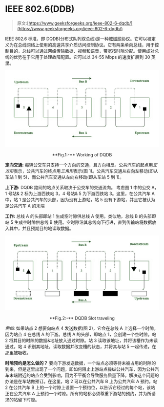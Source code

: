 # IEEE 802.6(DDB)

> 原文:[https://www.geeksforgeeks.org/ieee-802-6-dqdb/](https://www.geeksforgeeks.org/ieee-802-6-dqdb/)

IEEE 802.6 标准，即 DQDB(分布式队列双总线)是一种[城域网](https://www.geeksforgeeks.org/types-of-area-networks-lan-man-and-wan/)协议。它可以被定义为在总线网络上使用的高速共享介质访问控制协议。它有两条单向总线，用于控制目的，总线可以通过网络传输数据、视频和语音，带宽按时隙分配。使用成对总线的优势在于它用于处理故障配置。它可以以 34-55 Mbps 的速度扩展到 30 英里。

![](img/8641be2547d901c3c908175e17b08696.png)

<center>**Fig.1:-** Working of DQDB</center>

**定向交通:**
每辆公交车只支持一个方向的交通，且方向相反。公共汽车的起点用*正方形*表示，公共汽车的终点用*三角形*表示(图 1)。公共汽车交通从右向左移动(即从车站 1 到 5)，而公共汽车交通从左向右移动(即从车站 5 到 1)。

**上下游:**
DQDB 路网的站点关系取决于公交车的交通流向。
考虑图 1 中的公交 A，1 号站& 2 标为上游西铁站 3，4 号站& 5 为下游西铁站 3。这里，在公共汽车 A 中，站 1 是公共汽车的头部，因为没有上游站，站 5 没有下游站，并且它被认为是公共汽车 A 的末端

**工作:**
总线 A 的头部即站 1 生成空时隙供总线 A 使用。类似地，总线 B 的头部即站 5 生成空时隙供总线 B 使用。空时隙沿其总线向下行进，直到传输站将数据放入其中，并且预期目的地读取数据。

![](img/e95124011693b3cda1772b2f55f3dddd.png)

<center>**Fig.2:-** DQDB Slot traveling</center>

*例如:*
如果站点 2 想要向站点 4 发送数据(图 2)，它会在总线 A 上选择一个时隙，因为站点 4 在总线 A 的下游。总线 A 的头部，即站点 1，会创建一个空时隙。站 2 将其目的时隙的数据&地址放入通过时隙。站 3 读取该地址，并将该槽作为未读通过。站 4 识别其地址，读取数据并改变槽的状态，并将其与站 5 一起传递，在那里被吸收。

**时隙预约是怎么做的？**
要向下游发送数据，一个站点必须等待未被占用的时隙的到来，但是这里出现了一个问题，即如何阻止上游站点操纵公共汽车，因为公共汽车末端附近的站点会受到影响，因为不平衡会导致服务质量下降。解决这个问题的办法是在车站做预订。在这里，站 2 可以在公共汽车 B 上为公共汽车 A 预约。站 2 在公共汽车 B 上的一个时隙上设置一个预约位，以告诉它经过的每个站，该站正在公共汽车 A 上预约一个时隙。所有的站都必须尊重下游站的预约，并为所请求的站留下时隙。
